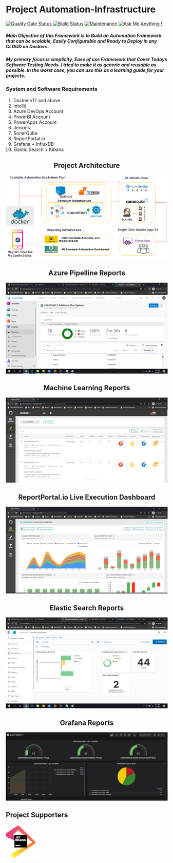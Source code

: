 # Project Automation-Infrastructure
[![Quality Gate Status](https://sonarcloud.io/api/project_badges/measure?project=AutoInfra_SeleniumFramework&metric=alert_status)](https://sonarcloud.io/dashboard?id=AutoInfra_SeleniumFramework)
[![Build Status](https://dev.azure.com/AutoInfra/AutoInfra/_apis/build/status/AutoInfra.SeleniumFramework?branchName=master)](https://dev.azure.com/AutoInfra/AutoInfra/_build/latest?definitionId=4&branchName=master)
[![Maintenance](https://img.shields.io/badge/Maintained%3F-yes-green.svg)](https://github.com/bhargavkumar-65/AutoInfra)
[![Ask Me Anything !](https://img.shields.io/badge/Ask%20me-anything-1abc9c.svg)](https://www.linkedin.com/in/bhargavmurari/detail/recent-activity/posts/)
##### Main Objective of this Framework is to Build an Automation Framework that can be scalable, Easily Configurable and Ready to Deploy in any CLOUD on Dockers.

##### My primary focus is simplicity, Ease of use Framework that Cover Todays Software Testing Needs. I tried to make it as generic and reusable as possible. In the worst case, you can use this as a learning guide for your projects.

### System and Software Requirements
1. Docker v17 and above.
2. Intellij
3. Azure DevOps Account
4. PowerBI Account
5. PowerApps Account
6. Jenkins
7. SonarQube
8. ReportPortal.io
9. Grafana + InfluxDB
10. Elastic Search + Kibana

<h2 align="center">Project Architecture</h2>

![Project Architecture](./Documentation/images/EcoSystem.png "AutoInfra Overview")

<h2 align="center">Azure Pipelline Reports</h2>

![Pipeline Image](./Documentation/images/AzurePipeline3.png "Azure Piepline Reports")

<h2 align="center">Machine Learning Reports</h2>

![ML Reports](./Documentation/images/RP1.jpg "ReportPortal.io Reports")

<h2 align="center">ReportPortal.io Live Execution Dashboard</h2>

![ML Dashboard](./Documentation/images/ReportPortalDashboard.png "ReportPortal.io Dashboard Live")

<h2 align="center">Elastic Search Reports</h2>

![Kibana Dashboard](./Documentation/images/Kibana1.png "ElasticSearch Reports")

<h2 align="center">Grafana Reports</h2>

![Kibana Dashboard](./Documentation/images/GrafanaReport.PNG "Grafana Reports")

<h2 align="Left">Project Supporters</h2>

![Alt text](./Documentation/images/jetbrains.png "JET BRAINS")


